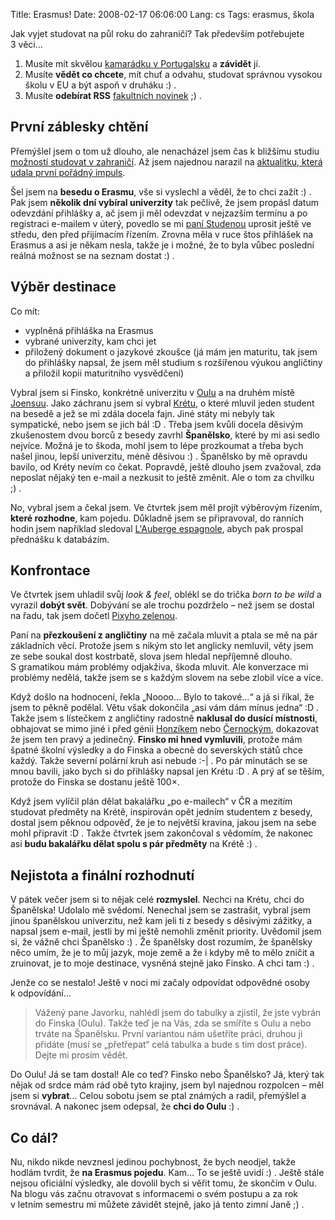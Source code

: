 Title: Erasmus!
Date: 2008-02-17 06:06:00
Lang: cs
Tags: erasmus, škola

Jak vyjet studovat na půl roku do zahraničí? Tak především potřebujete 3 věci…

1.  Musíte mít skvělou [kamarádku v Portugalsku](http://mladice.blog.cz/) a **závidět** jí.
2.  Musíte **vědět co chcete**, mít chuť a odvahu, studovat správnou vysokou školu v EU a být aspoň v druháku :) .
3.  Musíte **odebírat RSS** [fakultních novinek](http://www.fit.vutbr.cz/news/news-z.php?id=987) ;) .

## První záblesky chtění

Přemýšlel jsem o tom už dlouho, ale nenacházel jsem čas k bližšímu studiu [možností studovat v zahraničí](http://vvztahy.vutbr.cz/). Až jsem najednou narazil na [aktualitku, která udala první pořádný impuls](http://www.fit.vutbr.cz/news/news-z.php?id=987).

Šel jsem na **besedu o Erasmu**, vše si vyslechl a věděl, že to chci zažít :) . Pak jsem **několik dní vybíral univerzity** tak pečlivě, že jsem propásl datum odevzdání přihlášky a, ač jsem ji měl odevzdat v nejzazším termínu a po registraci e-mailem v úterý, povedlo se mi [paní Studenou](http://www.fit.vutbr.cz/~studena/) uprosit ještě ve středu, den před přijímacím řízením. Zrovna měla v ruce štos přihlášek na Erasmus a asi je někam nesla, takže je i možné, že to byla vůbec poslední reálná možnost se na seznam dostat :) .

## Výběr destinace

Co mít:

-   vyplněná přihláška na Erasmus
-   vybrané univerzity, kam chci jet
-   přiložený dokument o jazykové zkoušce (já mám jen maturitu, tak jsem do přihlášky napsal, že jsem měl studium s rozšířenou výukou angličtiny a přiložil kopii maturitního vysvědčení)

Vybral jsem si Finsko, konkrétně univerzitu v [Oulu](http://www.oamk.fi/) a na druhém místě [Joensuu](http://www.joensuu.fi/). Jako záchranu jsem si vybral [Krétu](http://www.teicrete.gr/tei/en/), o které mluvil jeden student na besedě a jež se mi zdála docela fajn. Jiné státy mi nebyly tak sympatické, nebo jsem se jich bál :D . Třeba jsem kvůli docela děsivým zkušenostem dvou borců z besedy zavrhl **Španělsko**, které by mi asi sedlo nejvíce. Možná je to škoda, mohl jsem to lépe prozkoumat a třeba bych našel jinou, lepší univerzitu, méně děsivou :) . Španělsko by mě opravdu bavilo, od Kréty nevím co čekat. Popravdě, ještě dlouho jsem zvažoval, zda neposlat nějaký ten e-mail a nezkusit to ještě změnit. Ale o tom za chvilku ;) .

No, vybral jsem a čekal jsem. Ve čtvrtek jsem měl projít výběrovým řízením, **které rozhodne**, kam pojedu. Důkladně jsem se připravoval, do ranních hodin jsem například sledoval [L'Auberge espagnole](http://www.csfd.cz/film/34162-erasmus-a-spol-auberge-espagnole-l/), abych pak prospal přednášku k databázím.

## Konfrontace

Ve čtvrtek jsem uhladil svůj *look & feel*, oblékl se do trička *born to be wild* a vyrazil **dobýt svět**. Dobývání se ale trochu pozdrželo – než jsem se dostal na řadu, tak jsem dočetl [Pixyho zelenou](http://knihy.cpress.cz/Pocitac/Book.asp?ID=1394).

Paní na **přezkoušení z angličtiny** na mě začala mluvit a ptala se mě na pár základních věcí. Protože jsem s nikým sto let anglicky nemluvil, věty jsem ze sebe soukal dost kostrbatě, slova jsem hledal nepříjemně dlouho. S gramatikou mám problémy odjakživa, škoda mluvit. Ale konverzace mi problémy nedělá, takže jsem se s každým slovem na sebe zlobil více a více.

Když došlo na hodnocení, řekla „Noooo… Bylo to takové…“ a já si říkal, že jsem to pěkně podělal. Větu však dokončila „asi vám dám mínus jedna“ :D . Takže jsem s lístečkem z angličtiny radostně **naklusal do dusící místnosti**, obhajovat se mimo jiné i před génii [Honzíkem](http://www.fit.vutbr.cz/~honzik/) nebo [Černockým](http://www.fit.vutbr.cz/~cernocky/), dokazovat že jsem ten pravý a jedinečný. **Finsko mi hned vymluvili**, protože mám špatné školní výsledky a do Finska a obecně do severských států chce každý. Takže severní polární kruh asi nebude :-| . Po pár minutách se se mnou bavili, jako bych si do přihlášky napsal jen Krétu :D . A prý ať se těším, protože do Finska se dostanu ještě 100×.

Když jsem vylíčil plán dělat bakalářku „po e-mailech“ v ČR a mezitím studovat předměty na Krétě, inspirován opět jedním studentem z besedy, dostal jsem pěknou odpověď, že je to největší kravina, jakou jsem na sebe mohl připravit :D . Takže čtvrtek jsem zakončoval s vědomím, že nakonec asi **budu bakalářku dělat spolu s pár předměty** na Krétě :) .

## Nejistota a finální rozhodnutí

V pátek večer jsem si to nějak celé **rozmyslel**. Nechci na Krétu, chci do Španělska! Udolalo mě svědomí. Nenechal jsem se zastrašit, vybral jsem jinou španělskou univerzitu, než kam jeli ti z besedy s děsivými zážitky, a napsal jsem e-mail, jestli by mi ještě nemohli změnit priority. Uvědomil jsem si, že vážně chci Španělsko :) . Že španělsky dost rozumím, že španělsky něco umím, že je to můj jazyk, moje země a že i kdyby mě to mělo zničit a zruinovat, je to moje destinace, vysněná stejně jako Finsko. A chci tam :) .

Jenže co se nestalo! Ještě v noci mi začaly odpovídat odpovědné osoby k odpovídání…

> Vážený pane Javorku, nahlédl jsem do tabulky a zjistil, že jste vybrán do Finska (Oulu). Takže teď je na Vás, zda se smíříte s Oulu a nebo trváte na Španělsku. První variantou nám ušetříte práci, druhou ji přidáte (musí se „přetřepat“ celá tabulka a bude s tím dost práce). Dejte mi prosím vědět.

Do Oulu! Já se tam dostal! Ale co teď? Finsko nebo Španělsko? Já, který tak nějak od srdce mám rád obě tyto krajiny, jsem byl najednou rozpolcen – měl jsem si **vybrat**… Celou sobotu jsem se ptal známých a radil, přemýšlel a srovnával. A nakonec jsem odepsal, že **chci do Oulu** :) .

## Co dál?

Nu, nikdo nikde nevznesl jedinou pochybnost, že bych neodjel, takže hodlám tvrdit, že **na Erasmus pojedu**. Kam… To se ještě uvidí :) . Ještě stále nejsou oficiální výsledky, ale dovolil bych si věřit tomu, že skončím v Oulu. Na blogu vás začnu otravovat s informacemi o svém postupu a za rok v letním semestru mi můžete závidět stejně, jako já tento zimní Janě ;) .
